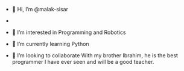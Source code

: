 - 👋 Hi, I’m @malak-sisar

- 
- 👀 I’m interested in Programming and Robotics
- 🌱 I’m currently learning Python
- 💞️ I’m looking to collaborate With my brother Ibrahim, he is the best programmer I have ever seen and will be a good teacher.
<!---
malak-sisar/malak-sisar is a ✨ special ✨ repository because its `README.md` (this file) appears on your GitHub profile.
You can click the Preview link to take a look at your changes.
--->
